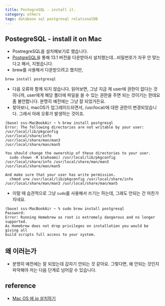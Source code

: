 ```yaml
---
title: PostegreSQL - install it.
category: others
tags: database sql postgresql relationalDB
---
```


## PostegreSQL - install it on Mac

- PostregreSQL을 설치해보기로 했습니다.
- [PostgreSQL](https://www.enterprisedb.com/postgresql-tutorial-resources-training?cid=438)을 통해 13.1 버전을 다운받아서 설치했는데...비밀번호가 자꾸 안 맞는다고 해서, 지웠습니다.
- brew를 사용해서 다운받으려고 했지만,

```plaintext
brew install postgresql
```

- 다음 오류와 함께 되지 않습니다. 읽어보면, 그냥 지금 제 user에 권한이 없다는 것이니까, user에게 해당 폴더에 파일을 쓸 수 있는 권한을 주면 되는 것이기는 한데요 좀 불안합니다. 분명히 예전에는 그냥 잘 되었거든요.
- 찾아보니, macOS가 업그레이드되면서, /usr/local/에 대한 권한이 변경되었습니다. 그래서 아래 오류가 발생하는 것이죠.

```plaintext
(base) sss-MacBookAir ~ % brew install postgresql
Error: The following directories are not writable by your user:
/usr/local/lib/pkgconfig
/usr/local/share/info
/usr/local/share/man/man3
/usr/local/share/man/man5

You should change the ownership of these directories to your user.
  sudo chown -R $(whoami) /usr/local/lib/pkgconfig /usr/local/share/info /usr/local/share/man/man3 /usr/local/share/man/man5

And make sure that your user has write permission.
  chmod u+w /usr/local/lib/pkgconfig /usr/local/share/info /usr/local/share/man/man3 /usr/local/share/man/man5
```

- 이럴 때 습관적으로 그냥 `sudo`를 사용해서 쓰기는 하는데, 그래도 안되는 건 마찬가지네요.

```plaintext
(base) sss-MacBookAir ~ % sudo brew install postgresql
Password:
Error: Running Homebrew as root is extremely dangerous and no longer supported.
As Homebrew does not drop privileges on installation you would be giving all
build scripts full access to your system.
```

## 왜 이러는가

- 분명히 예전에는 잘 되었는데 갑자기 안되는 것 같아요. 그렇다면, 왜 안되는 것인지 파악해야 저는 다음 단계로 넘어갈 수 있습니다.

## reference

- [Mac OS 에 jq 설치하기](https://cleanupthedesk.tistory.com/12)


